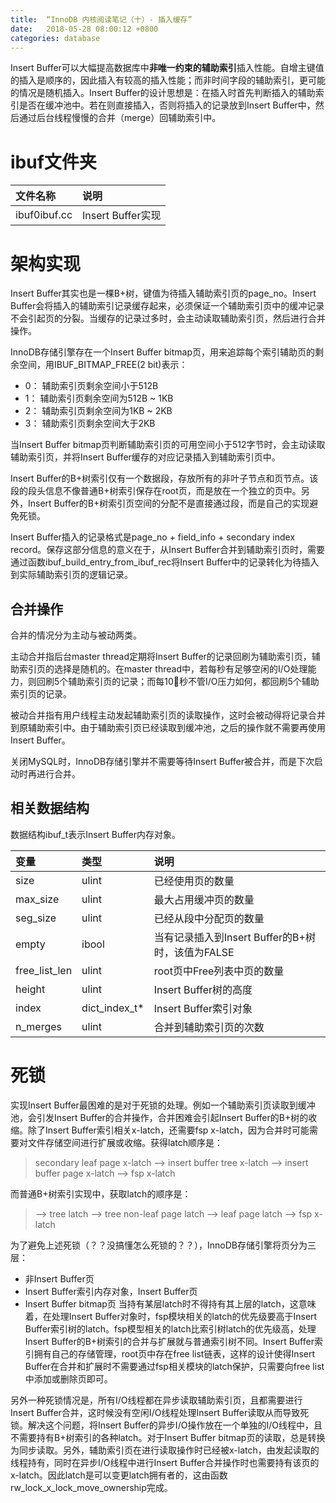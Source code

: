 ```yaml
---
title:  “InnoDB 内核阅读笔记（十）- 插入缓存”
date:   2018-05-28 08:00:12 +0800
categories: database
---
```


Insert Buffer可以大幅提高数据库中**非唯一约束的辅助索引**插入性能。自增主键值的插入是顺序的，因此插入有较高的插入性能；而非时间字段的辅助索引，更可能的情况是随机插入。Insert Buffer的设计思想是：在插入时首先判断插入的辅助索引是否在缓冲池中。若在则直接插入，否则将插入的记录放到Insert Buffer中，然后通过后台线程慢慢的合并（merge）回辅助索引中。


# **ibuf文件夹**

文件名称 |  说明
:----|:----
ibuf0ibuf.cc | Insert Buffer实现

# **架构实现**

Insert Buffer其实也是一棵B+树，键值为待插入辅助索引页的page_no。Insert Buffer会将插入的辅助索引记录缓存起来，必须保证一个辅助索引页中的缓冲记录不会引起页的分裂。当缓存的记录过多时，会主动读取辅助索引页，然后进行合并操作。

InnoDB存储引擎存在一个Insert Buffer bitmap页，用来追踪每个索引辅助页的剩余空间，用IBUF_BITMAP_FREE(2 bit)表示：
- 0： 辅助索引页剩余空间小于512B
- 1： 辅助索引页剩余空间为512B ~ 1KB
- 2： 辅助索引页剩余空间为1KB ~ 2KB
- 3： 辅助索引页剩余空间大于2KB

当Insert Buffer bitmap页判断辅助索引页的可用空间小于512字节时，会主动读取辅助索引页，并将Insert Buffer缓存的对应记录插入到辅助索引页中。

Insert Buffer的B+树索引仅有一个数据段，存放所有的非叶子节点和页节点。该段的段头信息不像普通B+树索引保存在root页，而是放在一个独立的页中。另外，Insert Buffer的B+树索引页空间的分配不是直接通过段，而是自己的实现避免死锁。

Insert Buffer插入的记录格式是page_no + field_info + secondary index record。保存这部分信息的意义在于，从Insert Buffer合并到辅助索引页时，需要通过函数ibuf_build_entry_from_ibuf_rec将Insert Buffer中的记录转化为待插入到实际辅助索引页的逻辑记录。

## 合并操作

合并的情况分为主动与被动两类。

主动合并指后台master thread定期将Insert Buffer的记录回刷为辅助索引页，辅助索引页的选择是随机的。在master thread中，若每秒有足够空闲的I/O处理能力，则回刷5个辅助索引页的记录；而每10秒不管I/O压力如何，都回刷5个辅助索引页的记录。

被动合并指有用户线程主动发起辅助索引页的读取操作，这时会被动得将记录合并到原辅助索引中。由于辅助索引页已经读取到缓冲池，之后的操作就不需要再使用Insert Buffer。

关闭MySQL时，InnoDB存储引擎并不需要等待Insert Buffer被合并，而是下次启动时再进行合并。

## 相关数据结构

数据结构ibuf_t表示Insert Buffer内存对象。

变量 | 类型 |  说明
:----|:----|:----
size | ulint | 已经使用页的数量
max_size | ulint | 最大占用缓冲页的数量
seg_size | ulint | 已经从段中分配页的数量
empty | ibool | 当有记录插入到Insert Buffer的B+树时，该值为FALSE
free_list_len | ulint | root页中Free列表中页的数量
height | ulint | Insert Buffer树的高度
index | dict_index_t* | Insert Buffer索引对象
n_merges | ulint | 合并到辅助索引页的次数

# **死锁**

实现Insert Buffer最困难的是对于死锁的处理。例如一个辅助索引页读取到缓冲池，会引发Insert Buffer的合并操作，合并困难会引起Insert Buffer的B+树的收缩。除了Insert Buffer索引相关x-latch，还需要fsp x-latch，因为合并时可能需要对文件存储空间进行扩展或收缩。获得latch顺序是：
> secondary leaf page x-latch  -->  insert buffer tree x-latch  -->  insert buffer page x-latch  -->  fsp x-latch

而普通B+树索引实现中，获取latch的顺序是：
> -->  tree latch  -->  tree non-leaf page latch  --> leaf page latch  -->  fsp x-latch

为了避免上述死锁（？？没搞懂怎么死锁的？？），InnoDB存储引擎将页分为三层：
- 非Insert Buffer页
- Insert Buffer索引内存对象，Insert Buffer页
- Insert Buffer bitmap页
当持有某层latch时不得持有其上层的latch，这意味着，在处理Insert Buffer对象时，fsp模块相关的latch的优先级要高于Insert Buffer索引树的latch。fsp模型相关的latch比索引树latch的优先级高，处理Insert Buffer的B+树索引的合并与扩展就与普通索引树不同。Insert Buffer索引拥有自己的存储管理，root页中存在free list链表，这样的设计使得Insert Buffer在合并和扩展时不需要通过fsp相关模块的latch保护，只需要向free list中添加或删除页即可。

另外一种死锁情况是，所有I/O线程都在异步读取辅助索引页，且都需要进行Insert Buffer合并，这时候没有空闲I/O线程处理Insert Buffer读取从而导致死锁。解决这个问题，将Insert Buffer的异步I/O操作放在一个单独的I/O线程中，且不需要持有B+树索引的各种latch。对于Insert Buffer bitmap页的读取，总是转换为同步读取。另外，辅助索引页在进行读取操作时已经被x-latch，由发起读取的线程持有，同时在异步I/O线程中进行Insert Buffer合并操作时也需要持有该页的x-latch。因此latch是可以变更latch拥有者的，这由函数rw_lock_x_lock_move_ownership完成。